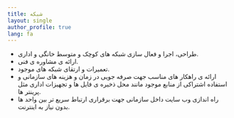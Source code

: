 ```yaml
---
title: شبکه
layout: single
author_profile: true
lang: fa
---
```

* طراحی، اجرا و فعال سازی شبکه های کوچک و متوسط خانگی و اداری.
* ارائه ی مشاوره ی فنی.
* تعمیرات و ارتقای شبکه های موجود.
* ارائه ی راهکار های مناسب جهت صرفه جویی در زمان و هزینه های سازمانی و استفاده اشتراکی از منابع موجود مانند محل ذخیره ی فایل ها و تجهیزات اداری مثل پرینتر ها.
* راه اندازی وب سایت داخل سازمانی جهت برقراری ارتباط سریع تر بین واحد ها بدون نیاز به اینترنت.

